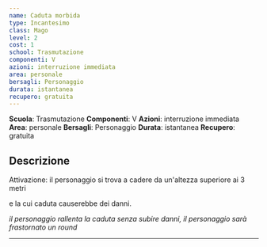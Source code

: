```yaml
---
name: Caduta morbida
type: Incantesimo
class: Mago
level: 2
cost: 1
school: Trasmutazione
componenti: V
azioni: interruzione immediata
area: personale
bersagli: Personaggio
durata: istantanea
recupero: gratuita
---
```

**Scuola**: Trasmutazione
**Componenti**: V
**Azioni**: interruzione immediata
**Area**: personale
**Bersagli**: Personaggio
**Durata**: istantanea
**Recupero**: gratuita

**Descrizione**
-

Attivazione: il personaggio si trova a cadere da un'altezza superiore ai 3 metri

e la cui caduta causerebbe dei danni.

*il personaggio rallenta la caduta senza subire danni, il personaggio sarà frastornato un round*

---